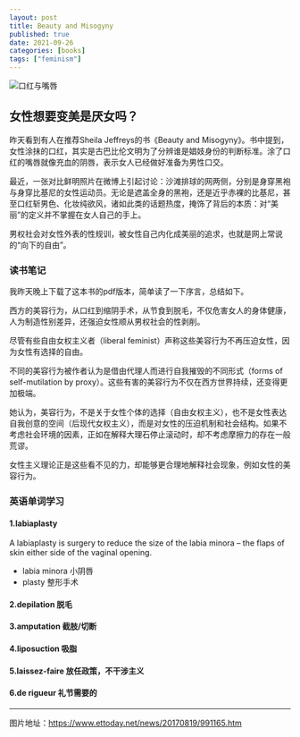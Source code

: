 ```yaml
---
layout: post
title: Beauty and Misogyny
published: true
date: 2021-09-26
categories: [books]
tags: ["feminism"]
---
```


![口红与嘴唇](https://cdn2.ettoday.net/images/2734/e2734255.jpg)
## 女性想要变美是厌女吗？

昨天看到有人在推荐Sheila Jeffreys的书《Beauty and Misogyny》。书中提到，女性涂抹的口红，其实是古巴比伦文明为了分辨谁是娼妓身份的判断标准。涂了口红的嘴唇就像充血的阴唇，表示女人已经做好准备为男性口交。

最近，一张对比鲜明照片在微博上引起讨论：沙滩排球的网两侧，分别是身穿黑袍与身穿比基尼的女性运动员。无论是遮盖全身的黑袍，还是近乎赤裸的比基尼，甚至口红斩男色、化妆纯欲风，诸如此类的话题热度，掩饰了背后的本质：对“美丽”的定义并不掌握在女人自己的手上。

男权社会对女性外表的性规训，被女性自己内化成美丽的追求，也就是网上常说的“向下的自由”。

### 读书笔记

我昨天晚上下载了这本书的pdf版本，简单读了一下序言，总结如下。

西方的美容行为，从口红到缩阴手术，从节食到脱毛，不仅危害女人的身体健康，人为制造性别差异，还强迫女性顺从男权社会的性剥削。

尽管有些自由女权主义者（liberal feminist）声称这些美容行为不再压迫女性，因为女性有选择的自由。

不同的美容行为被作者认为是借由代理人而进行自我摧毁的不同形式（forms of self-mutilation by proxy）。这些有害的美容行为不仅在西方世界持续，还变得更加极端。

她认为，美容行为，不是关于女性个体的选择（自由女权主义），也不是女性表达自我创意的空间（后现代女权主义），而是对女性的压迫机制和社会结构。如果不考虑社会环境的因素，正如在解释大理石停止滚动时，却不考虑摩擦力的存在一般荒谬。

女性主义理论正是这些看不见的力，却能够更合理地解释社会现象，例如女性的美容行为。

### 英语单词学习

#### 1.labiaplasty
A labiaplasty is surgery to reduce the size of the labia minora – the flaps of skin either side of the vaginal opening.

- labia minora 小阴唇
- plasty 整形手术

#### 2.depilation 脱毛

#### 3.amputation 截肢/切断

#### 4.liposuction 吸脂

#### 5.laissez-faire 放任政策，不干涉主义

#### 6.de rigueur 礼节需要的



___
图片地址：https://www.ettoday.net/news/20170819/991165.htm
